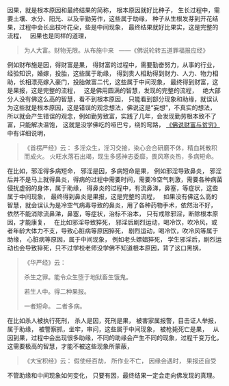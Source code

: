因果，就是根本原因和最终结果的简称，
根本原因就好比种子，
生长过程中，需要土壤、水分、阳光、以及辛勤劳作，这些属于助缘，
种子从生根发芽到开花结果，过程中会长出枝叶花朵，些是中间现象，
最终结果就好比果实，这是完整的流程，
&nbsp;
因果也是同样的道理，
&nbsp;
> 为人大富。财物无限。从布施中来 
>  ——《佛说轮转五道罪福报应经》

例如财布施是因，得财富是果，
得财富的过程中，需要勤奋努力，从事的行业，经验知识，婚嫁，投胎，这些属于助缘，
得到贵人相助得到财力、人力、物力相助，长相漂亮嫁入豪门，投胎做富二代，这些属于中间现象，
最终得到财富，这是果报，这是完整的流程，
&nbsp;
这是佛用圆满的智慧，发现的完整的流程，
&nbsp;
绝大部分人没有佛这么高的智慧，看不到根本原因，
只能看到部分现象和助缘，就误认为这些就是根本原因，这是错误的观念想法，佛说这是“妄想”，不真实的想法，
所以就会产生错误的观念，例如勤劳致富，实践了几年，会发现勤劳根本致不了富，只能解决温饱，
这就是没学佛吃的哑巴亏，绕的弯路，
[《佛说财富与贫穷》](https://www.kancloud.cn/luojiangtao/foshuocaifu)中有详细说明，
&nbsp;
> 《首楞严经》云： 
> 多淫众生，淫习交接，染心会合研磨不休，精血耗散积而成火。 
> 火旺水落石出竭，现生多感神志委靡，畏风寒炎热，多病短命。

在比如，邪淫得多病短命，
邪淫是因，多病短命是果，
例如邪淫导致鼻炎，
邪淫后并不是马上就得鼻炎，得病的过程中需要时间，需要冷空气刺激，需要各种病菌侵扰虚弱的身体，属于助缘，
得鼻炎的过程中，有流鼻涕，鼻塞，等症状，这些属于中间现象，
最终得到鼻炎是果报，这是完整的流程，
&nbsp;
如果没有佛这么高的智慧，就会误认为是冷空气病毒导致的鼻炎，用了各种药物手术，依然治不好，
依然不能消除流鼻涕，鼻塞，等症状，治标不治本，
只有戒除邪淫，断除根本原因，才能康复，
&nbsp;
在比如邪淫导致猝死，
邪淫后剧烈运动，喝冷饮，吹冷风，或者年龄大体力不支，导致心脏病等原因猝死，
剧烈运动，喝冷饮，吹冷风等属于助缘，
心脏病等原因，属于中间现象，
例如老头嫖娼猝死，
学生邪淫后，剧烈运动也会导致猝死，只不过学校老师没学佛不知道根本原因，背了这口黑锅，
&nbsp;
> 《华严经》云：
> 
> 杀生之罪。能令众生堕于地狱畜生饿鬼。
> 
> 若生人中。得二种果报。
> 
> 一者短命。
> 二者多病。 

在比如杀人被执行死刑，
杀人是因，死刑是果，
被害家属报警，目击证人举报，属于助缘，
被警察抓，坐牢，审问，这些属于中间现象，
被枪毙死亡是果，
&nbsp;
从因到果，过程中会出现很多助缘，不同的助缘会产生不同的现象，过程千变万化，
这需要极高的智慧，才能不被这些现象所蒙蔽，
&nbsp;
> 《大宝积经》云： 
> 假使经百劫， 所作业不亡， 
> 因缘会遇时， 果报还自受

不管助缘和中间现象如何变化，
只要有因，最终结果一定会走向佛发现的真理。




